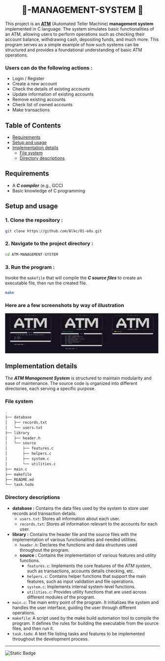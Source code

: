 <h1 align="center">🏧-MANAGEMENT-SYSTEM 🏦</h1>

This project is an **[ATM](https://en.wikipedia.org/wiki/Automated_teller_machine)** (Automated Teller Machine) **management system** implemented in C language. The system simulates basic functionalities of an ATM, allowing users to perform operations such as checking their account balance, withdrawing cash, depositing funds, and much more. This program serves as a simple example of how such systems can be structured and provides a foundational understanding of basic ATM operations.

### Users can do the following actions :
- Login / Register
- Create a new account
- Check the details of existing accounts
- Update information of existing accounts
- Remove existing accounts
- Check list of owned accounts
- Make transactions

## Table of Contents
- [Requirements](#requirements)
- [Setup and usage](#setup-and-usage)
- [Implementation details](#implementation-details)
  - [File system](#file-system)
  - [Directory descriptions](#directory-descriptions)

## Requirements
- A ***C compiler*** (e.g., GCC)
- Basic knowledge of C programming

## Setup and usage

### 1. Clone the repository :
```bash
git clone https://github.com/8lkc/01-edu.git
```

### 2. Navigate to the project directory :
```bash
cd ATM-MANAGEMENT-SYSTEM
```

### 3. Run the program :
Invoke the `makefile` that will compile the ***C source files*** to create an executable file, then run the created file.
```bash
make
```

### Here are a few screenshots by way of illustration
<div style="display: flex">
    <img src="assets/initial-menu.png" alt="The initial menu" style="width: 33%">
    <img src="assets/main-menu.png" alt="The main menu" style="width: 33%">
    <img src="assets/the-good-bye.png" alt="The finished field" style="width: 33%">
</div>

## Implementation details
The ***ATM Management System*** is structured to maintain modularity and ease of maintenance. The source code is organized into different directories, each serving a specific purpose.

### File system
```bash
.
├── database
│   ├── records.txt
│   └── users.txt
├── library
│   ├── header.h
│   └── source
│       ├── features.c
│       ├── helpers.c
│       ├── system.c
│       └── utilities.c
├── main.c
├── makefile
├── README.md
└── task.todo
```

### Directory descriptions
- **database :** Contains the data files used by the system to store user records and transaction details.
  - `users.txt`: Stores all information about each user.
  - `records.txt`: Stores all information relevant to the accounts for each user.
- **library :** Contains the header file and the source files with the implementation of various functionalities and needed utilities.
  - `header.h`: Declares the functions and data structures used throughout the program.
  - **source :** Contains the implementation of various features and utility functions.
    - `features.c`: Implements the core features of the *ATM system*, such as transactions, accounts details checking, etc.
    - `helpers.c`: Contains helper functions that support the main features, such as input validation and file operations.
    - `system.c`: Implements internal system-level functions.
    - `utilities.c`: Provides utility functions that are used across different modules of the program.
- `main.c`: The main entry point of the program. It initializes the system and handles the user interface, guiding the user through different operations.
- `makefile`: A script used by the make build automation tool to compile the program. It defines the rules for building the executable from the source files, and then run it.
- `task.todo`: A text file listing tasks and features to be implemented throughout the development process.

---
![Static Badge](https://img.shields.io/badge/Zone01_-Dakar_%F0%9F%87%B8%F0%9F%87%B3-blue)